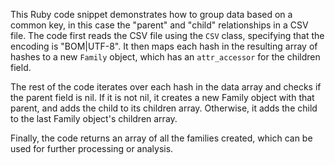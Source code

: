 This Ruby code snippet demonstrates how to group data based on a common key, in this case the "parent" and "child" relationships in a CSV file. The code first reads the CSV file using the `CSV` class, specifying that the encoding is "BOM\|UTF-8". It then maps each hash in the resulting array of hashes to a new `Family` object, which has an `attr_accessor` for the children field.

The rest of the code iterates over each hash in the data array and checks if the parent field is nil. If it is not nil, it creates a new Family object with that parent, and adds the child to its children array. Otherwise, it adds the child to the last Family object's children array.

Finally, the code returns an array of all the families created, which can be used for further processing or analysis.